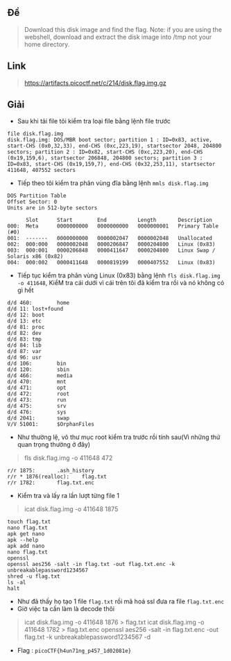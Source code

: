 ## Đề 
> Download this disk image and find the flag. Note: if you are using the webshell, download and extract the disk image into /tmp not your home directory.
## Link 
> https://artifacts.picoctf.net/c/214/disk.flag.img.gz
## Giải 
- Sau khi tải file tôi kiểm tra loại file bằng lệnh file trước 
```text
file disk.flag.img 
disk.flag.img: DOS/MBR boot sector; partition 1 : ID=0x83, active, start-CHS (0x0,32,33), end-CHS (0xc,223,19), startsector 2048, 204800 sectors; partition 2 : ID=0x82, start-CHS (0xc,223,20), end-CHS (0x19,159,6), startsector 206848, 204800 sectors; partition 3 : ID=0x83, start-CHS (0x19,159,7), end-CHS (0x32,253,11), startsector 411648, 407552 sectors
```
- Tiếp theo tôi kiểm tra phân vùng đĩa bằng lệnh `mmls disk.flag.img `
```text
DOS Partition Table
Offset Sector: 0
Units are in 512-byte sectors

      Slot      Start        End          Length       Description
000:  Meta      0000000000   0000000000   0000000001   Primary Table (#0)
001:  -------   0000000000   0000002047   0000002048   Unallocated
002:  000:000   0000002048   0000206847   0000204800   Linux (0x83)
003:  000:001   0000206848   0000411647   0000204800   Linux Swap / Solaris x86 (0x82)
004:  000:002   0000411648   0000819199   0000407552   Linux (0x83)
```
- Tiếp tục kiểm tra phân vùng Linux (0x83) bằng lệnh `fls disk.flag.img -o 411648`, KiểM tra cái dưới vì cái trên tôi đã kiểm tra rồi và nó không có gì hết 
```text
d/d 460:        home
d/d 11: lost+found
d/d 12: boot
d/d 13: etc
d/d 81: proc
d/d 82: dev
d/d 83: tmp
d/d 84: lib
d/d 87: var
d/d 96: usr
d/d 106:        bin
d/d 120:        sbin
d/d 466:        media
d/d 470:        mnt
d/d 471:        opt
d/d 472:        root
d/d 473:        run
d/d 475:        srv
d/d 476:        sys
d/d 2041:       swap
V/V 51001:      $OrphanFiles
```
- Như thường lệ, vô thư mục root kiểm tra trước rồi tính sau(Vì những thứ quan trọng thường ở đây)
> fls disk.flag.img -o 411648 472
```text
r/r 1875:       .ash_history
r/r * 1876(realloc):    flag.txt
r/r 1782:       flag.txt.enc
```
- Kiểm tra và lấy ra lần lượt từng file 1 
> icat disk.flag.img -o 411648 1875
```text
touch flag.txt
nano flag.txt 
apk get nano
apk --help
apk add nano
nano flag.txt 
openssl
openssl aes256 -salt -in flag.txt -out flag.txt.enc -k unbreakablepassword1234567
shred -u flag.txt
ls -al
halt
```
- Như đã thấy họ tạo 1 file `flag.txt` rồi mã hoá ssl đưa ra file `flag.txt.enc`
- Giờ việc ta cần làm là decode thôi
> icat disk.flag.img -o 411648 1876 > flag.txt
> icat disk.flag.img -o 411648 1782 > flag.txt.enc
> openssl aes256 -salt -in flag.txt.enc -out flag.txt -k unbreakablepassword1234567 -d
- Flag : `picoCTF{h4un71ng_p457_1d02081e}`